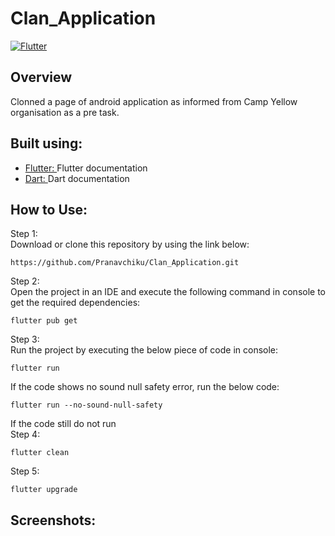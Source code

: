 # Clan_Application

[![Flutter](https://img.shields.io/badge/Flutter-%2302569B.svg?style=for-the-badge&logo=Flutter&logoColor=white)](https://github.com/Pranavchiku/Clan_Application)

## Overview
Clonned a page of android application as informed from Camp Yellow organisation as a pre task.
## Built using:
- [Flutter: ](https://flutter.dev/docs/get-started/codelab) Flutter documentation
- [Dart: ](https://dart.dev/) Dart documentation

## How to Use:
Step 1: \
Download or clone this repository by using the link below:
```
https://github.com/Pranavchiku/Clan_Application.git
```
Step 2: \
Open the project in an IDE and execute the following command in console to get the required dependencies:
```
flutter pub get
```
Step 3: \
Run the project by executing the below piece of code in console:
```
flutter run
```
If the code shows no sound null safety error, run the below code:
```
flutter run --no-sound-null-safety
```
If the code still do not run \
Step 4: 
```
flutter clean
```
Step 5: 
```
flutter upgrade
```
## Screenshots:
